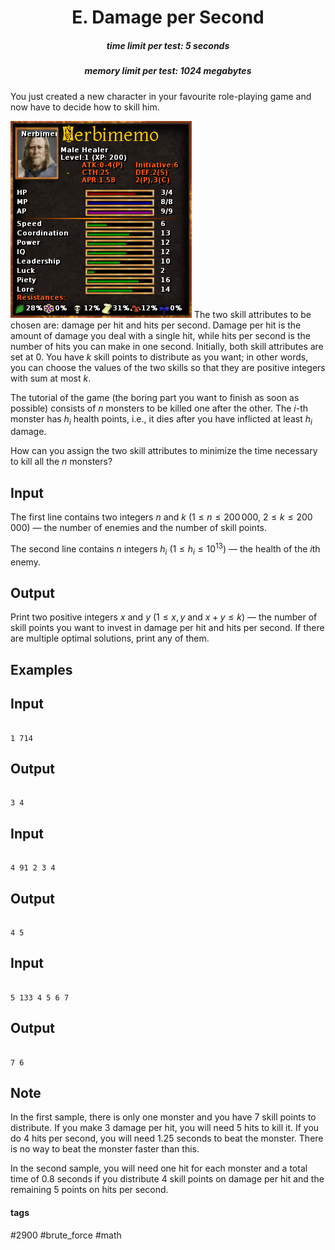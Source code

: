 <h1 style='text-align: center;'> E. Damage per Second</h1>

<h5 style='text-align: center;'>time limit per test: 5 seconds</h5>
<h5 style='text-align: center;'>memory limit per test: 1024 megabytes</h5>

You just created a new character in your favourite role-playing game and now have to decide how to skill him.

 ![](images/6322c712ed35747001549eae06d7f955a54f481a.png) The two skill attributes to be chosen are: damage per hit and hits per second. Damage per hit is the amount of damage you deal with a single hit, while hits per second is the number of hits you can make in one second. Initially, both skill attributes are set at $0$. You have $k$ skill points to distribute as you want; in other words, you can choose the values of the two skills so that they are positive integers with sum at most $k$. 

The tutorial of the game (the boring part you want to finish as soon as possible) consists of $n$ monsters to be killed one after the other. The $i$-th monster has $h_i$ health points, i.e., it dies after you have inflicted at least $h_i$ damage.

How can you assign the two skill attributes to minimize the time necessary to kill all the $n$ monsters?

## Input

The first line contains two integers $n$ and $k$ ($1\leq n\leq200\,000$, $2\leq k\leq200\,000$) — the number of enemies and the number of skill points.

The second line contains $n$ integers $h_i$ ($1\leq h_i\leq10^{13}$) — the health of the $i$th enemy.

## Output

Print two positive integers $x$ and $y$ ($1\le x, y$ and $x+y\le k$) — the number of skill points you want to invest in damage per hit and hits per second. If there are multiple optimal solutions, print any of them.

## Examples

## Input


```

1 714
```
## Output


```

3 4

```
## Input


```

4 91 2 3 4
```
## Output


```

4 5

```
## Input


```

5 133 4 5 6 7
```
## Output


```

7 6

```
## Note

In the first sample, there is only one monster and you have $7$ skill points to distribute. If you make $3$ damage per hit, you will need $5$ hits to kill it. If you do $4$ hits per second, you will need $1.25$ seconds to beat the monster. There is no way to beat the monster faster than this.

In the second sample, you will need one hit for each monster and a total time of $0.8$ seconds if you distribute $4$ skill points on damage per hit and the remaining $5$ points on hits per second.



#### tags 

#2900 #brute_force #math 